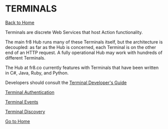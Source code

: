 # TERMINALS
[Back to Home](/Docs/Home.md)

Terminals are discrete Web Services that host Action functionality.

The main fr8 Hub runs many of these Terminals itself, but the architecture is decoupled: as far as the Hub is concerned, each Terminal is on the other end of an HTTP request. A fully operational Hub may work with hundreds of different Terminals.

The Hub at fr8.co currently features with Terminals that have been written in C#, Java, Ruby, and Python.

Developers should consult the [Terminal Developer's Guide](/Docs/ForDevelopers/DevelopmentGuides/TerminalDevelopmentGuide.md)



[Terminal Authentication](/Docs/ForDevelopers/OperatingConcepts/Authorization/TerminalAuthentication.md)

[Terminal Events](/Docs/ForDevelopers/OperatingConcepts/Events.md)


[Terminal Discovery](/Docs/ForDevelopers/Objects/Terminal/Discovery.md)

[Go to Home](/Docs/Home.md)
